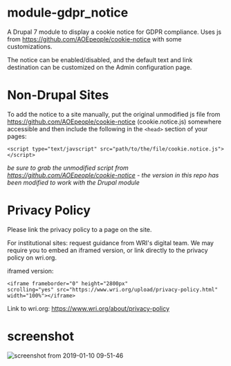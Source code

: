 # module-gdpr_notice
A Drupal 7 module to display a cookie notice for GDPR compliance. Uses js from https://github.com/AOEpeople/cookie-notice with some customizations. 

The notice can be enabled/disabled, and the default text and link destination can be customized on the Admin configuration page. 

# Non-Drupal Sites
To add the notice to a site manually, put the original unmodified js file from https://github.com/AOEpeople/cookie-notice (cookie.notice.js) somewhere accessible and then include the following in the ```<head>``` section of your pages:
  
```
<script type="text/javscript" src="path/to/the/file/cookie.notice.js"></script>
```

*be sure to grab the unmodified script from https://github.com/AOEpeople/cookie-notice - the version in this repo has been modified to work with the Drupal module*

# Privacy Policy

Please link the privacy policy to a page on the site. 

For institutional sites: request guidance from WRI's digital team. We may require you to embed an iframed version, or link directly to the privacy policy on wri.org.  

iframed version:
```
<iframe frameborder="0" height="2800px" scrolling="yes" src="https://www.wri.org/upload/privacy-policy.html" width="100%"></iframe> 
```

Link to wri.org:
https://www.wri.org/about/privacy-policy

# screenshot

![screenshot from 2019-01-10 09-51-46](https://user-images.githubusercontent.com/1031373/50976289-999ba680-14bd-11e9-98a9-30446f0506f4.png)

